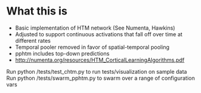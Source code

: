 # What this is

* Basic implementation of HTM network (See Numenta, Hawkins)
* Adjusted to support continuous activations that fall off over time at different rates
* Temporal pooler removed in favor of spatial-temporal pooling
* pphtm includes top-down predictions
* http://numenta.org/resources/HTM_CorticalLearningAlgorithms.pdf

Run python /tests/test_chtm.py to run tests/visualization on sample data
Run python /tests/swarm_pphtm.py to swarm over a range of configuration vars